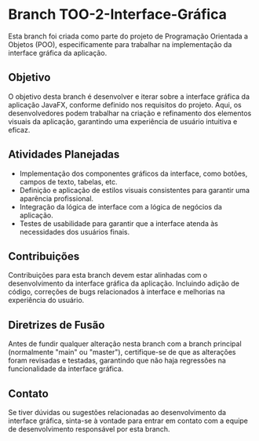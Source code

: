 # Branch TOO-2-Interface-Gráfica

Esta branch foi criada como parte do projeto de Programação Orientada a Objetos (POO), especificamente para trabalhar na implementação da interface gráfica da aplicação.

## Objetivo

O objetivo desta branch é desenvolver e iterar sobre a interface gráfica da aplicação JavaFX, conforme definido nos requisitos do projeto. Aqui, os desenvolvedores podem trabalhar na criação e refinamento dos elementos visuais da aplicação, garantindo uma experiência de usuário intuitiva e eficaz.

## Atividades Planejadas

- Implementação dos componentes gráficos da interface, como botões, campos de texto, tabelas, etc.
- Definição e aplicação de estilos visuais consistentes para garantir uma aparência profissional.
- Integração da lógica de interface com a lógica de negócios da aplicação.
- Testes de usabilidade para garantir que a interface atenda às necessidades dos usuários finais.

## Contribuições

Contribuições para esta branch devem estar alinhadas com o desenvolvimento da interface gráfica da aplicação. Incluindo adição de código, correções de bugs relacionados à interface e melhorias na experiência do usuário.

## Diretrizes de Fusão

Antes de fundir qualquer alteração nesta branch com a branch principal (normalmente "main" ou "master"), certifique-se de que as alterações foram revisadas e testadas, garantindo que não haja regressões na funcionalidade da interface gráfica.

## Contato

Se tiver dúvidas ou sugestões relacionadas ao desenvolvimento da interface gráfica, sinta-se à vontade para entrar em contato com a equipe de desenvolvimento responsável por esta branch.
